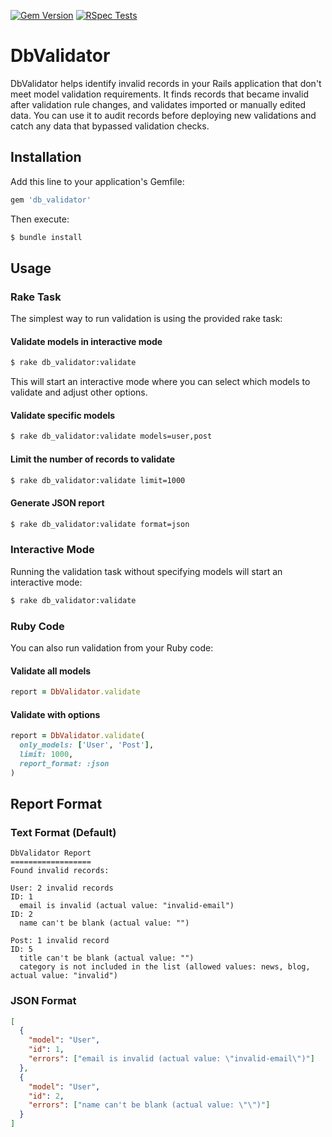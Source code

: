 [![Gem Version](https://badge.fury.io/rb/db_validator.svg?icon=si%3Arubygems)](https://badge.fury.io/rb/db_validator)
[![RSpec Tests](https://github.com/krzysztoff1/db-validator/actions/workflows/rspec.yml/badge.svg)](https://github.com/krzysztoff1/db-validator/actions/workflows/rspec.yml)

# DbValidator

DbValidator helps identify invalid records in your Rails application that don't meet model validation requirements. It finds records that became invalid after validation rule changes, and validates imported or manually edited data. You can use it to audit records before deploying new validations and catch any data that bypassed validation checks.

## Installation

Add this line to your application's Gemfile:

```ruby
gem 'db_validator'
```

Then execute:

```bash
$ bundle install
```

## Usage

### Rake Task

The simplest way to run validation is using the provided rake task:

#### Validate models in interactive mode

```bash
$ rake db_validator:validate
```

This will start an interactive mode where you can select which models to validate and adjust other options.

#### Validate specific models

```bash
$ rake db_validator:validate models=user,post
```

#### Limit the number of records to validate

```bash
$ rake db_validator:validate limit=1000
```

#### Generate JSON report

```bash
$ rake db_validator:validate format=json
```

### Interactive Mode

Running the validation task without specifying models will start an interactive mode:

```bash
$ rake db_validator:validate
```

### Ruby Code

You can also run validation from your Ruby code:

#### Validate all models

```ruby
report = DbValidator.validate
```

#### Validate with options

```ruby
report = DbValidator.validate(
  only_models: ['User', 'Post'],
  limit: 1000,
  report_format: :json
)
```

## Report Format

### Text Format (Default)

```
DbValidator Report
==================
Found invalid records:

User: 2 invalid records
ID: 1
  email is invalid (actual value: "invalid-email")
ID: 2
  name can't be blank (actual value: "")

Post: 1 invalid record
ID: 5
  title can't be blank (actual value: "")
  category is not included in the list (allowed values: news, blog, actual value: "invalid")
```

### JSON Format

```json
[
  {
    "model": "User",
    "id": 1,
    "errors": ["email is invalid (actual value: \"invalid-email\")"]
  },
  {
    "model": "User",
    "id": 2,
    "errors": ["name can't be blank (actual value: \"\")"]
  }
]
```
